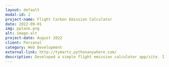 ```yaml
---
layout: default
modal-id: 2
project-name: Flight Carbon Emission Calculator
date: 2022-09-01
img: pplane.png
alt: image-alt
project-date: August 2022
client: Personal
category: Web Development
external-link: http://tymartz.pythonanywhere.com/
description: Developed a simple flight emission calculator app/site. I made use of Python, Flask, Pandas, HTML, CSS, and JavaScript. Want to know your carbon emissions for a specific flight?
---
```

